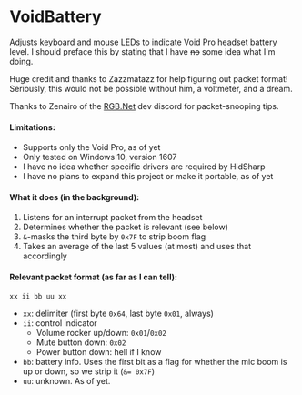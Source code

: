 # VoidBattery

Adjusts keyboard and mouse LEDs to indicate Void Pro headset battery level. I should preface this by stating that I have ~~no~~ some idea what I'm doing.

Huge credit and thanks to Zazzmatazz for help figuring out packet format! Seriously, this would not be possible without him, a voltmeter, and a dream.

Thanks to Zenairo of the [RGB.Net](https://github.com/DarthAffe/RGB.NET) dev discord for packet-snooping tips.

#### Limitations:

- Supports only the Void Pro, as of yet
- Only tested on Windows 10, version 1607
- I have no idea whether specific drivers are required by HidSharp
- I have no plans to expand this project or make it portable, as of yet

#### What it does (in the background):

1. Listens for an interrupt packet from the headset
2. Determines whether the packet is relevant (see below)
3. `&`-masks the third byte by `0x7F` to strip boom flag
4. Takes an average of the last 5 values (at most) and uses that accordingly

#### Relevant packet format (as far as I can tell):

`xx ii bb uu xx`

- `xx`: delimiter (first byte `0x64`, last byte `0x01`, always)
- `ii`: control indicator
  - Volume rocker up/down: `0x01`/`0x02`
  - Mute button down: `0x02`
  - Power button down: hell if I know
- `bb`: battery info. Uses the first bit as a flag for whether the mic boom is up or down, so we strip it (`&= 0x7F`)
- `uu`: unknown. As of yet.
